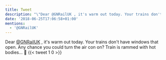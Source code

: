 ```yaml
---
title: Tweet
description: "\"Dear @GNRailUK , it's warm out today. Your trains don't have windows that open. Any chance you could turn the air con on? \nTrain is rammed with hot bodies... \U0001F30B\""
date: '2018-06-25T17:06:58+01:00'
mentions:
  - '@GNRailUK'
---
```

Dear [@GNRailUK](https://twitter.com/@GNRailUK) , it's warm out today. Your trains don't have windows that open. Any chance you could turn the air con on? 
Train is rammed with hot bodies... 🌋
      {{< tweet 1 0 >}}
    
